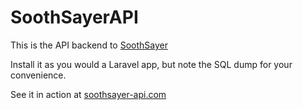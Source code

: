 <h1>SoothSayerAPI</h1>

This is the API backend to <a href="https://github.com/JustinLawrenceMS/SoothSayer">SoothSayer</a>

Install it as you would a Laravel app, but note the SQL dump for your convenience.

See it in action at <a href="https://soothsayer-api.com">soothsayer-api.com</a>